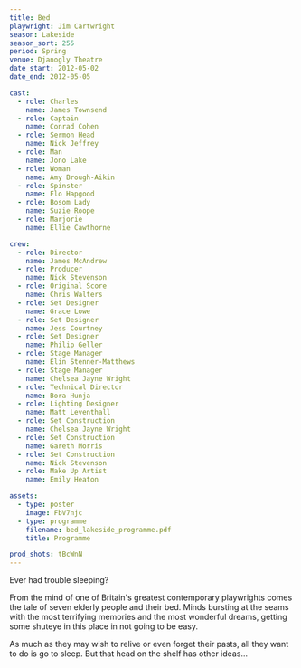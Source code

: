 ```yaml
---
title: Bed
playwright: Jim Cartwright
season: Lakeside
season_sort: 255
period: Spring
venue: Djanogly Theatre
date_start: 2012-05-02
date_end: 2012-05-05

cast:
  - role: Charles
    name: James Townsend
  - role: Captain
    name: Conrad Cohen
  - role: Sermon Head
    name: Nick Jeffrey
  - role: Man
    name: Jono Lake
  - role: Woman
    name: Amy Brough-Aikin
  - role: Spinster
    name: Flo Hapgood
  - role: Bosom Lady
    name: Suzie Roope
  - role: Marjorie
    name: Ellie Cawthorne

crew:
  - role: Director
    name: James McAndrew
  - role: Producer
    name: Nick Stevenson
  - role: Original Score
    name: Chris Walters
  - role: Set Designer
    name: Grace Lowe
  - role: Set Designer
    name: Jess Courtney
  - role: Set Designer
    name: Philip Geller
  - role: Stage Manager
    name: Elin Stenner-Matthews
  - role: Stage Manager
    name: Chelsea Jayne Wright
  - role: Technical Director
    name: Bora Hunja
  - role: Lighting Designer
    name: Matt Leventhall
  - role: Set Construction
    name: Chelsea Jayne Wright
  - role: Set Construction
    name: Gareth Morris
  - role: Set Construction
    name: Nick Stevenson
  - role: Make Up Artist
    name: Emily Heaton

assets:
  - type: poster
    image: FbV7njc
  - type: programme
    filename: bed_lakeside_programme.pdf
    title: Programme

prod_shots: tBcWnN
---
```



Ever had trouble sleeping?

From the mind of one of Britain's greatest contemporary playwrights comes the tale of seven elderly people and their bed. Minds bursting at the seams with the most terrifying memories and the most wonderful dreams, getting some shuteye in this place in not going to be easy.

As much as they may wish to relive or even forget their pasts, all they want to do is go to sleep. But that head on the shelf has other ideas...

